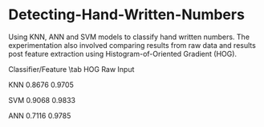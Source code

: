# Detecting-Hand-Written-Numbers
Using KNN, ANN and SVM models to classify hand written numbers. The experimentation also involved comparing results from raw data and results post feature extraction using Histogram-of-Oriented Gradient (HOG).

Classifier/Feature \tab HOG	        Raw Input

KNN	                    0.8676	    0.9705

SVM	                    0.9068	    0.9833

ANN	                    0.7116	    0.9785
